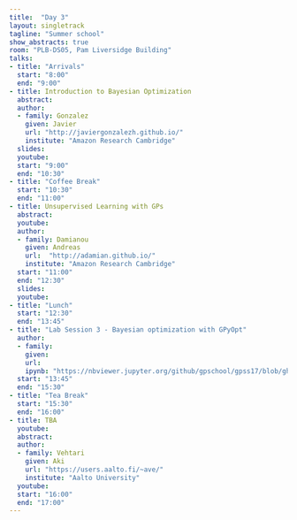 ```yaml
---
title:  "Day 3"
layout: singletrack
tagline: "Summer school"
show_abstracts: true
room: "PLB-DS05, Pam Liversidge Building"
talks:
- title: "Arrivals"
  start: "8:00"
  end: "9:00"
- title: Introduction to Bayesian Optimization
  abstract:
  author:
  - family: Gonzalez
    given: Javier
    url: "http://javiergonzalezh.github.io/"
    institute: "Amazon Research Cambridge"
  slides: 
  youtube: 
  start: "9:00"
  end: "10:30"
- title: "Coffee Break"
  start: "10:30"
  end: "11:00"
- title: Unsupervised Learning with GPs
  abstract:
  youtube: 
  author: 
  - family: Damianou
    given: Andreas
    url:  "http://adamian.github.io/"
    institute: "Amazon Research Cambridge" 
  start: "11:00"
  end: "12:30"
  slides:
  youtube: 
- title: "Lunch"
  start: "12:30"
  end: "13:45"
- title: "Lab Session 3 - Bayesian optimization with GPyOpt"
  author:
  - family:
    given:
    url: 
    ipynb: "https://nbviewer.jupyter.org/github/gpschool/gpss17/blob/gh-pages/slides/labs/GPSS_Lab3_2016.ipynb"
  start: "13:45"
  end: "15:30"
- title: "Tea Break"
  start: "15:30"
  end: "16:00"
- title: TBA
  youtube: 
  abstract:
  author:
  - family: Vehtari
    given: Aki
    url: "https://users.aalto.fi/~ave/"
    institute: "Aalto University"
  youtube: 
  start: "16:00"
  end: "17:00"
---
```

